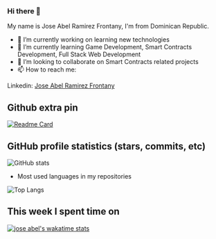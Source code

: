### Hi there 👋

My name is Jose Abel Ramirez Frontany, I'm from Dominican Republic.

- 🔭 I’m currently working on learning new technologies
- 🌱 I’m currently learning Game Development, Smart Contracts Development, Full Stack Web Development
- 👯 I’m looking to collaborate on Smart Contracts related projects 
- 📫 How to reach me: 

Linkedin: [Jose Abel Ramirez Frontany](https://www.linkedin.com/in/jose-abel-ramirez-frontany-7674a842/)

## Github extra pin

[![Readme Card](https://github-readme-stats.vercel.app/api/pin/?username=jose-Abel&repo=RandomSVG-NFT)](https://github.com/jose-Abel/RandomSVG-NFT.git)


## GitHub profile statistics (stars, commits, etc)

![GitHub stats](https://github-readme-stats.vercel.app/api?username=jose-Abel&show_icons=true&theme=tokyonight)

- Most used languages in my repositories

![Top Langs](https://github-readme-stats.vercel.app/api/top-langs/?username=jose-Abel&theme=tokyonight)

 

## This week I spent time on

<!--START_SECTION:waka-->
[![jose abel's wakatime stats](https://github-readme-stats.vercel.app/api/wakatime?username=joseAbel)](https://github.com/anuraghazra/github-readme-stats)
<!--END_SECTION:waka-->
